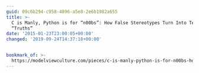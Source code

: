 ```yaml
---
guid: 09c6b294-c958-4896-a5e8-2e6b1982a655
title: >-
  C is Manly, Python is for “n00bs”: How False Stereotypes Turn Into Technical
  “Truths”
date: '2015-01-23T23:00:05+00:00'
changed: '2019-09-24T14:37:18+00:00'


bookmark_of: >-
  https://modelviewculture.com/pieces/c-is-manly-python-is-for-n00bs-how-false-stereotypes-turn-into-technical-truths
---
```




